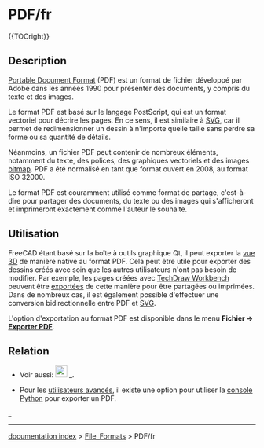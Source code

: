 # PDF/fr
{{TOCright}}

## Description

[Portable Document Format](https://en.wikipedia.org/wiki/PDF) (PDF) est un format de fichier développé par Adobe dans les années 1990 pour présenter des documents, y compris du texte et des images.

Le format PDF est basé sur le langage PostScript, qui est un format vectoriel pour décrire les pages. En ce sens, il est similaire à [SVG](SVG/fr.md), car il permet de redimensionner un dessin à n'importe quelle taille sans perdre sa forme ou sa quantité de détails.

Néanmoins, un fichier PDF peut contenir de nombreux éléments, notamment du texte, des polices, des graphiques vectoriels et des images [bitmap](bitmap/fr.md). PDF a été normalisé en tant que format ouvert en 2008, au format ISO 32000.

Le format PDF est couramment utilisé comme format de partage, c'est-à-dire pour partager des documents, du texte ou des images qui s\'afficheront et imprimeront exactement comme l\'auteur le souhaite.

## Utilisation

FreeCAD étant basé sur la boîte à outils graphique Qt, il peut exporter la [vue 3D](3D_view/fr.md) de manière native au format PDF. Cela peut être utile pour exporter des dessins créés avec soin que les autres utilisateurs n\'ont pas besoin de modifier. Par exemple, les pages créées avec [TechDraw Workbench](TechDraw_Workbench/fr.md) peuvent être [exportées](Std_Export/fr.md) de cette manière pour être partagées ou imprimées. Dans de nombreux cas, il est également possible d\'effectuer une conversion bidirectionnelle entre PDF et [SVG](SVG/fr.md).

L\'option d\'exportation au format PDF est disponible dans le menu **Fichier → [Exporter PDF](Std_Export/fr.md)**.

## Relation

-   Voir aussi: <img alt="" src=images/Std_Export.svg  style="width:24px;"> _.

-   Pour les [utilisateurs avancés](Power_users_hub/fr.md), il existe une option pour utiliser la [console Python](Python_console/fr.md) pour exporter un PDF.




_

---
[documentation index](../README.md) > [File_Formats](Category_File_Formats.md) > PDF/fr
